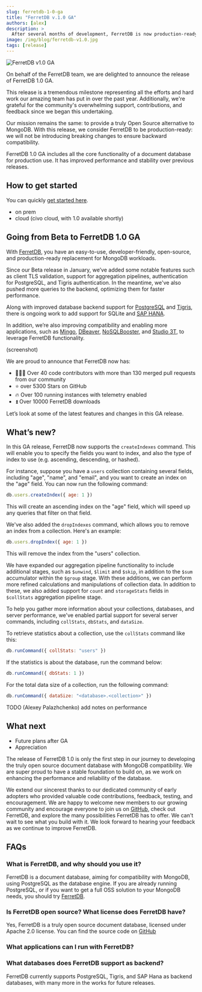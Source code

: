```yaml
---
slug: ferretdb-1-0-ga
title: "FerretDB v.1.0 GA"
authors: [alex]
description: >
  After several months of development, FerretDB is now production-ready. We are excited to announce the general availability of FerretDB v1.0.
image: /img/blog/ferretdb-v1.0.jpg
tags: [release]
---
```


![FerretDB v1.0 GA](/img/blog/ferretdb-v1.0.jpg)

On behalf of the FerretDB team, we are delighted to announce the release of FerretDB 1.0 GA.

<!--truncate-->

This release is a tremendous milestone representing all the efforts and hard work our amazing team has put in over the past year.
Additionally, we're grateful for the community's overwhelming support, contributions, and feedback since we began this undertaking.

Our mission remains the same: to provide a truly Open Source alternative to MongoDB.
With this release, we consider FerretDB to be production-ready: we will not be introducing breaking changes to ensure backward compatibility.

FerretDB 1.0 GA includes all the core functionality of a document database for production use.
It has improved performance and stability over previous releases.

## How to get started

You can quickly [get started here](https://docs.ferretdb.io/quickstart-guide/).
- on prem 
- cloud (civo cloud, with 1.0 available shortly)

## Going from Beta to FerretDB 1.0 GA

With [FerretDB](https://www.ferretdb.io/), you have an easy-to-use, developer-friendly, open-source, and production-ready replacement for MongoDB workloads.

Since our Beta release in January, we’ve added some notable features such as client TLS validation, support for aggregation pipelines, authentication for PostgreSQL, and Tigris authentication.
In the meantime, we've also pushed more queries to the backend, optimizing them for faster performance.

Along with improved database backend support for [PostgreSQL](https://www.postgresql.org/) and [Tigris](https://www.tigrisdata.com/), there is ongoing work to add support for SQLite and [SAP HANA](https://www.sap.com/products/technology-platform/hana.html).

In addition, we’re also improving compatibility and enabling more applications, such as [Mingo](https://mingo.io/), [DBeaver](https://dbeaver.io/), [NoSQLBooster](https://nosqlbooster.com/), and [Studio 3T](https://studio3t.com/), to leverage FerretDB functionality.

(screenshot)

We are proud to announce that FerretDB now has:

* 👨🏻‍💻 Over 40 code contributors with more than 130 merged pull requests from our community
* ⭐️ over 5300 Stars on GitHub
* 🔥 Over 100 running instances with telemetry enabled
* ⏫ Over 10000 FerretDB downloads

Let’s look at some of the latest features and changes in this GA release.

## What’s new?

In this GA release, FerretDB now supports the `createIndexes` command.
This will enable you to specify the fields you want to index, and also the type of index to use (e.g. ascending, descending, or hashed).

For instance, suppose you have a `users` collection containing several fields, including "age", "name", and "email", and you want to create an index on the "age" field.
You can now run the following command:

```js
db.users.createIndex({ age: 1 })
```

This will create an ascending index on the "age" field, which will speed up any queries that filter on that field.

We've also added the `dropIndexes` command, which allows you to remove an index from a collection.
Here's an example:

```js
db.users.dropIndex({ age: 1 })
```

This will remove the index from the "users" collection.

We have expanded our aggregation pipeline functionality to include additional stages, such as `$unwind`, `$limit` and `$skip`, in addition to the `$sum` accumulator within the `$group` stage.
With these additions, we can perform more refined calculations and manipulations of collection data.
In addition to these, we also added support for `count` and `storageStats` fields in `$collStats` aggregation pipeline stage.

To help you gather more information about your collections, databases, and server performance, we've enabled partial support for several server commands, including `collStats`, `dbStats`, and `dataSize`.

To retrieve statistics about a collection, use the `collStats` command like this:

```js
db.runCommand({ collStats: "users" })
```

If the statistics is about the database, run the command below:

```js
db.runCommand({ dbStats: 1 })
```

For the total data size of a collection, run the following command:

```js
db.runCommand({ dataSize: "<database>.<collection>" })
```

TODO (Alexey Palazhchenko) add notes on performance 

## What next

* Future plans after GA
* Appreciation

The release of FerretDB 1.0 is only the first step in our journey to  developing the truly open source document database with MongoDB compatibility.
We are super proud to have a stable foundation to build on, as we work on enhancing the performance and reliability of the database.

We extend our sincerest thanks to our dedicated community of early adopters who provided valuable code contributions, feedback, testing, and encouragement.
We are happy to welcome new members to our growing community and encourage everyone to join us on [GitHub](https://github.com/FerretDB/FerretDB/), check out FerretDB, and explore the many possibilities FerretDB has to offer.
We can't wait to see what you build with it.
We look forward to hearing your feedback as we continue to improve FerretDB.

## FAQs

### What is FerretDB, and why should you use it?

FerretDB is a document database, aiming for compatibility with MongoDB, using PostgreSQL as the database engine.
If you are already running PostgreSQL, or if you want to get a full OSS solution to your MongoDB needs, you should try [FerretDB](https://docs.ferretdb.io/quickstart-guide/).

### Is FerretDB open source? What license does FerretDB have?

Yes, FerretDB is a truly open source document database, licensed under Apache 2.0 license.
You can find the source code on [GitHub](https://github.com/FerretDB/FerretDB/)

### What applications can I run with FerretDB?

### What databases does FerretDB support as backend?

FerretDB currently supports PostgreSQL, Tigris, and SAP Hana as backend databases, with many more in the works for future releases.
